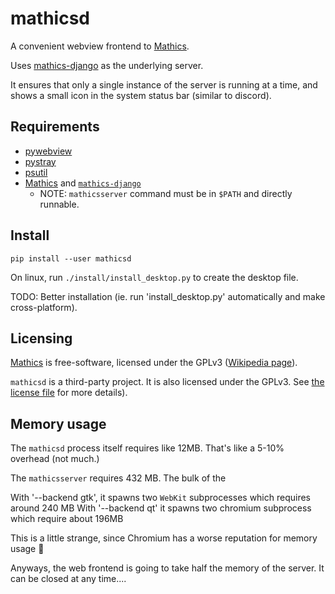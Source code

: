 mathicsd
==========
A convenient webview frontend to [Mathics](https://mathics.org/).

Uses [mathics-django](https://github.com/Mathics3/mathics-django) as the underlying server.

It ensures that only a single instance of the server
is running at a time, and shows a small icon in the system status bar
(similar to discord).

## Requirements
- [pywebview](https://github.com/r0x0r/pywebview)
- [pystray](https://github.com/moses-palmer/pystray)
- [psutil](https://github.com/giampaolo/psutil)
- [Mathics](https://mathics.org) and [`mathics-django`](https://github.com/Mathics3/mathics-django)
   - NOTE: `mathicsserver` command must be in `$PATH` and directly runnable. 

## Install
`pip install --user mathicsd`

On linux, run `./install/install_desktop.py` to create the desktop file.

TODO: Better installation (ie. run 'install_desktop.py' automatically and make cross-platform).

## Licensing
[Mathics](https://mathics.org/) is free-software, licensed under the GPLv3 ([Wikipedia page](https://en.wikipedia.org/wiki/GNU_General_Public_License)).

`mathicsd` is a third-party project. It is also licensed under the GPLv3. See [the license file](./LICENSE.md) for more details).

## Memory usage
The `mathicsd` process itself requires like 12MB. That's like a 5-10% overhead (not much.) 

The `mathicsserver` requires 432 MB. The bulk of the 

With '--backend gtk', it spawns two `WebKit` subprocesses which requires around 240 MB
With '--backend qt' it spawns two chromium subprocess which require about 196MB

This is a little strange, since Chromium has a worse reputation for memory usage :shrug:

Anyways, the web frontend is going to take half the memory of the server. It can be closed at any time....
